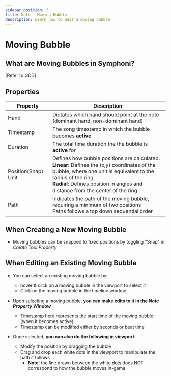 ```yaml
---
sidebar_position: 5
title: Note — Moving Bubble
description: Learn how to edit a moving bubble
---
```


# Moving Bubble

[//]: # (## Moving Bubble Preview Time Window)

[//]: # ()
[//]: # (The Moving Bubble Preview Time Window refers to the amount of time the bubble preview shows up before becoming _active_ to detect player input. The Moving Bubble Preview Time Window behaves the same way as the [Bubble Preview Time]&#40;/docs/map/bubble#Bubble-Preview-Time-Window&#41;.)

[//]: # ()
[//]: # (**Note:** when in an _active_ state, the bubble registers player input)

## What are Moving Bubbles in Symphoni?
[Refer to GDD]

## Properties

| Property      | Description                                                                                                                                                                                                                                         |
|---------------|-----------------------------------------------------------------------------------------------------------------------------------------------------------------------------------------------------------------------------------------------------|
| Hand          | Dictates which hand should point at the note (dominant hand, non-dominant hand)                                                                                                                                                                     |
| Timestamp     | The song timestamp in which the bubble becomes **active**                                                                                                                                                                                           |
| Duration      | The total time duration the the bubble is **active** for                                                                                                                                                                                            |
| Position(Snap) Unit | Defines how bubble positions are calculated.<br/>**Linear**: Defines the (x,y) coordinates of the bubble, where one unit is equivalent to the radius of the ring<br/>**Radial**: Defines position in angles and distance from the center of the ring |
| Path          | Indicates the path of the moving bubble, requiring a minimum of two positions<br/>Paths follows a top down sequential order                                                                                                                         |

## When Creating a New Moving Bubble
- Moving bubbles can be snapped to fixed positions by toggling "Snap" in _Create Tool Property_

## When Editing an Existing Moving Bubble
- You can select an existing moving bubble by:

  - hover & click on a moving bubble in the viewport to select it
  - Click on the moving bubble in the timeline window
- Upon selecting a moving bubble, **you can make edits to it in the _Note Property Window_**

  - Timestamp here represents the start time of the moving bubble (when it becomes active)
  - Timestamp can be modified either by seconds or beat time
- Once selected, **you can also do the following in viewport**:

  - Modify the position by dragging the bubble
  - Drag and drop each white dots in the viewport to manipulate the path it follows
    - **Note**: the line drawn between the white dots does NOT correspond to how the bubble moves in-game


